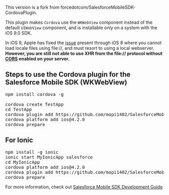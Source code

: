 This version is a fork from forcedotcom/SalesforceMobileSDK-CordovaPlugin.

This plugin makes `Cordova` use the `WKWebView` component instead of the default `UIWebView` component, and is installable only on a system with the iOS 9.0 SDK. 

In iOS 9, Apple has fixed the [issue](http://www.openradar.me/18039024) present through iOS 8 where you cannot load locale files using file://, and must resort to using a local webserver. **However, you are still not able to use XHR from the file:// protocol without [CORS](https://developer.mozilla.org/en-US/docs/Web/HTTP/Access_control_CORS) enabled on your server.**


Steps to use the Cordova plugin for the Salesforce Mobile SDK (WKWebView)
------------------------

<pre>
npm install cordova -g

cordova create TestApp
cd TestApp
cordova plugin add https://github.com/mopi1402/SalesforceMobileSDK-CordovaPlugin
cordova platform add ios@4.2.0
cordova prepare
</pre>

For Ionic
---------

<pre>
npm install -g ionic
ionic start MyIonicApp salesforce
cd MyIonicApp
cordova platform add ios@4.2.0
cordova plugin add https://github.com/mopi1402/SalesforceMobileSDK-CordovaPlugin
cordova prepare
</pre>

For more information, check out [Salesforce Mobile SDK Development Guide](https://github.com/forcedotcom/SalesforceMobileSDK-Shared/blob/master/doc/mobile_sdk.pdf?raw=true)
